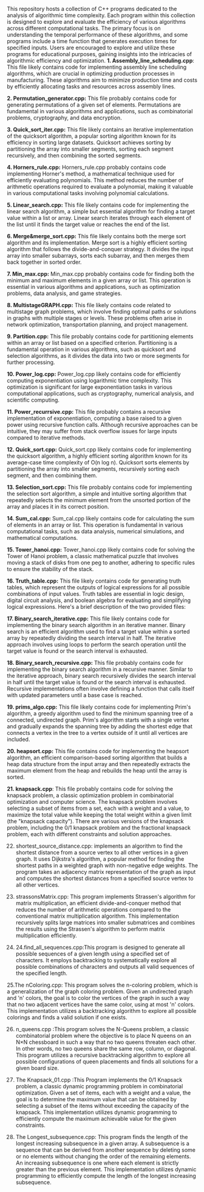 This repository hosts a collection of C++ programs dedicated to the analysis of algorithmic time complexity. Each program within this collection is designed to explore and evaluate the efficiency of various algorithms across different computational tasks. The primary focus is on understanding the temporal performance of these algorithms, and some programs include a time function that generates execution times for specified inputs. Users are encouraged to explore and utilize these programs for educational purposes, gaining insights into the intricacies of algorithmic efficiency and optimization.
**1. Assembly_line_scheduling.cpp**: This file likely contains code for implementing assembly line scheduling algorithms, which are crucial in optimizing production processes in manufacturing. These algorithms aim to minimize production time and costs by efficiently allocating tasks and resources across assembly lines.

**2. Permutation_generator.cpp:** This file probably contains code for generating permutations of a given set of elements. Permutations are fundamental in various algorithms and applications, such as combinatorial problems, cryptography, and data encryption.

**3. Quick_sort_iter.cpp:** This file likely contains an iterative implementation of the quicksort algorithm, a popular sorting algorithm known for its efficiency in sorting large datasets. Quicksort achieves sorting by partitioning the array into smaller segments, sorting each segment recursively, and then combining the sorted segments.

**4. Horners_rule.cpp:** Horners_rule.cpp probably contains code implementing Horner's method, a mathematical technique used for efficiently evaluating polynomials. This method reduces the number of arithmetic operations required to evaluate a polynomial, making it valuable in various computational tasks involving polynomial calculations.

**5. Linear_search.cpp:** This file likely contains code for implementing the linear search algorithm, a simple but essential algorithm for finding a target value within a list or array. Linear search iterates through each element of the list until it finds the target value or reaches the end of the list.

**6. Merge&merge_sort.cpp:** This file likely contains both the merge sort algorithm and its implementation. Merge sort is a highly efficient sorting algorithm that follows the divide-and-conquer strategy. It divides the input array into smaller subarrays, sorts each subarray, and then merges them back together in sorted order.

**7. Min_max.cpp:** Min_max.cpp probably contains code for finding both the minimum and maximum elements in a given array or list. This operation is essential in various algorithms and applications, such as optimization problems, data analysis, and game strategies.

**8. MultistageGRAPH.cpp:** This file likely contains code related to multistage graph problems, which involve finding optimal paths or solutions in graphs with multiple stages or levels. These problems often arise in network optimization, transportation planning, and project management.

**9. Partition.cpp:** This file probably contains code for partitioning elements within an array or list based on a specified criterion. Partitioning is a fundamental operation in various algorithms, such as quicksort and selection algorithms, as it divides the data into two or more segments for further processing.

**10. Power_log.cpp:** Power_log.cpp likely contains code for efficiently computing exponentiation using logarithmic time complexity. This optimization is significant for large exponentiation tasks in various computational applications, such as cryptography, numerical analysis, and scientific computing.

**11. Power_recurrsive.cpp:** This file probably contains a recursive implementation of exponentiation, computing a base raised to a given power using recursive function calls. Although recursive approaches can be intuitive, they may suffer from stack overflow issues for large inputs compared to iterative methods.

**12. Quick_sort.cpp:** Quick_sort.cpp likely contains code for implementing the quicksort algorithm, a highly efficient sorting algorithm known for its average-case time complexity of O(n log n). Quicksort sorts elements by partitioning the array into smaller segments, recursively sorting each segment, and then combining them.

**13. Selection_sort.cpp:** This file probably contains code for implementing the selection sort algorithm, a simple and intuitive sorting algorithm that repeatedly selects the minimum element from the unsorted portion of the array and places it in its correct position.

**14. Sum_cal.cpp:** Sum_cal.cpp likely contains code for calculating the sum of elements in an array or list. This operation is fundamental in various computational tasks, such as data analysis, numerical simulations, and mathematical computations.

**15. Tower_hanoi.cpp:** Tower_hanoi.cpp likely contains code for solving the Tower of Hanoi problem, a classic mathematical puzzle that involves moving a stack of disks from one peg to another, adhering to specific rules to ensure the stability of the stack.

**16. Truth_table.cpp:** This file likely contains code for generating truth tables, which represent the outputs of logical expressions for all possible combinations of input values. Truth tables are essential in logic design, digital circuit analysis, and boolean algebra for evaluating and simplifying logical expressions.
Here's a brief description of the two provided files:

**17. Binary_search_iterative.cpp:** This file likely contains code for implementing the binary search algorithm in an iterative manner. Binary search is an efficient algorithm used to find a target value within a sorted array by repeatedly dividing the search interval in half. The iterative approach involves using loops to perform the search operation until the target value is found or the search interval is exhausted.

**18. Binary_search_recursive.cpp:** This file probably contains code for implementing the binary search algorithm in a recursive manner. Similar to the iterative approach, binary search recursively divides the search interval in half until the target value is found or the search interval is exhausted. Recursive implementations often involve defining a function that calls itself with updated parameters until a base case is reached.


**19. prims_algo.cpp:** This file likely contains code for implementing Prim's algorithm, a greedy algorithm used to find the minimum spanning tree of a connected, undirected graph. Prim's algorithm starts with a single vertex and gradually expands the spanning tree by adding the shortest edge that connects a vertex in the tree to a vertex outside of it until all vertices are included.

**20. heapsort.cpp:** This file contains code for implementing the heapsort algorithm, an efficient comparison-based sorting algorithm that builds a heap data structure from the input array and then repeatedly extracts the maximum element from the heap and rebuilds the heap until the array is sorted.

**21. knapsack.cpp**: This file probably contains code for solving the knapsack problem, a classic optimization problem in combinatorial optimization and computer science. The knapsack problem involves selecting a subset of items from a set, each with a weight and a value, to maximize the total value while keeping the total weight within a given limit (the "knapsack capacity"). There are various versions of the knapsack problem, including the 0/1 knapsack problem and the fractional knapsack problem, each with different constraints and solution approaches.

22. shortest_source_distance.cpp: implements an algorithm to find the shortest distance from a source vertex to all other vertices in a given graph. It uses Dijkstra's algorithm, a popular method for finding the shortest paths in a weighted graph with non-negative edge weights. The program takes an adjacency matrix representation of the graph as input and computes the shortest distances from a specified source vertex to all other vertices.

23. strassonsMatrix.cpp: This program implements Strassen's algorithm for matrix multiplication, an efficient divide-and-conquer method that reduces the number of arithmetic operations compared to the conventional matrix multiplication algorithm. This implementation recursively splits large matrices into smaller submatrices and combines the results using the Strassen's algorithm to perform matrix multiplication efficiently.

24.  24.find_all_sequences.cpp:This program is designed to generate all possible sequences of a given length using a specified set of characters. It employs backtracking to systematically explore all possible 
     combinations of characters and outputs all valid sequences of the specified length.
     
 25.The nColoring.cpp: This program solves the n-coloring problem, which is a generalization of the graph coloring problem. Given an undirected graph and 'n' colors, the goal is to color the vertices of the graph in such a way that no 
    two adjacent vertices have the same color, using at most 'n' colors. This implementation utilizes a backtracking algorithm to explore all possible colorings and finds a valid solution if one exists.


 26.  n_queens.cpp :This program solves the N-Queens problem, a classic combinatorial problem where the objective is to place N queens on an N×N chessboard in such a way that no two queens threaten each other. In other words, no two 
 queens share the same row, column, or diagonal. This program utilizes a recursive backtracking algorithm to explore all possible configurations of queen placements and finds all solutions for a given board size.

 27. The Knapsack_01.cpp :This Program implements the 0/1 Knapsack problem, a classic dynamic programming problem in combinatorial optimization. Given a set of items, each with a weight and a value, the goal is to determine the maximum value that can be obtained by selecting a subset of the items without exceeding the capacity of the knapsack. This implementation utilizes dynamic programming to efficiently compute the maximum achievable value for the given constraints.
 
 28. The Longest_subsequence.cpp: This program finds the length of the longest increasing subsequence in a given array. A subsequence is a sequence that can be derived from another sequence by deleting some or no elements without changing the order of the remaining elements. An increasing subsequence is one where each element is strictly greater than the previous element. This implementation utilizes dynamic programming to efficiently compute the length of the longest increasing subsequence.

    

